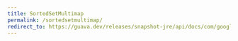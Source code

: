 ```yaml
---
title: SortedSetMultimap
permalink: /sortedsetmultimap/
redirect_to: https://guava.dev/releases/snapshot-jre/api/docs/com/google/common/collect/SortedSetMultimap.html
---
```

